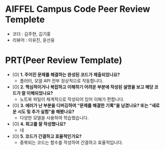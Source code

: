 # AIFFEL Campus Code Peer Review Templete
- 코더 : 김주현, 김기홍
- 리뷰어 : 이유진, 윤선웅


# PRT(Peer Review Template)
- [O]  **1. 주어진 문제를 해결하는 완성된 코드가 제출되었나요?**
  - 플러터, 모델 API 전부 정상적으로 작동합니다.
- [O]  **2. 핵심적이거나 복잡하고 이해하기 어려운 부분에 작성된 설명을 보고 해당 코드가 잘 이해되었나요?**
  - 노트북 파일이 체계적으로 작성되어 있어 이해가 편합니다. 
- [O]  **3. 에러가 난 부분을 디버깅하여 “문제를 해결한 기록”을 남겼나요? 또는 “새로운 시도 및 추가 실험”을 해봤나요?**
  - 다양한 모델을 사용하여 학습했습니다.
- [O]  **4. 회고를 잘 작성했나요?**
  - 네
- [O]  **5. 코드가 간결하고 효율적인가요?**
  - 중복되는 코드는 함수를 작성하여 간결하고 효율적입니다.
